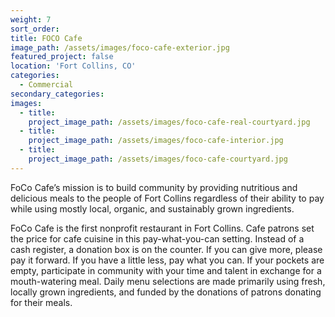 ```yaml
---
weight: 7
sort_order:
title: FOCO Cafe
image_path: /assets/images/foco-cafe-exterior.jpg
featured_project: false
location: 'Fort Collins, CO'
categories:
  - Commercial
secondary_categories:
images:
  - title:
    project_image_path: /assets/images/foco-cafe-real-courtyard.jpg
  - title:
    project_image_path: /assets/images/foco-cafe-interior.jpg
  - title:
    project_image_path: /assets/images/foco-cafe-courtyard.jpg
---
```


FoCo Cafe’s mission is to build community by providing nutritious and delicious meals to the people of Fort Collins regardless of their ability to pay while using mostly local, organic, and sustainably grown ingredients.

FoCo Cafe is the first nonprofit restaurant in Fort Collins. Cafe patrons set the price for cafe cuisine in this pay-what-you-can setting. Instead of a cash register, a donation box is on the counter. If you can give more, please pay it forward. If you have a little less, pay what you can. If your pockets are empty, participate in community with your time and talent in exchange for a mouth-watering meal. Daily menu selections are made primarily using fresh, locally grown ingredients, and funded by the donations of patrons donating for their meals.